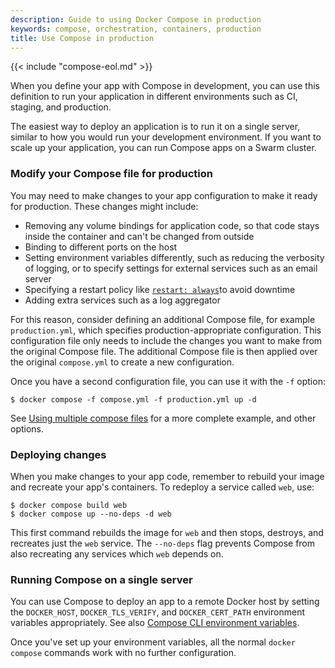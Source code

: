 ```yaml
---
description: Guide to using Docker Compose in production
keywords: compose, orchestration, containers, production
title: Use Compose in production
---
```


{{< include "compose-eol.md" >}}

When you define your app with Compose in development, you can use this
definition to run your application in different environments such as CI,
staging, and production.

The easiest way to deploy an application is to run it on a single server,
similar to how you would run your development environment. If you want to scale
up your application, you can run Compose apps on a Swarm cluster.

### Modify your Compose file for production

You may need to make changes to your app configuration to make it ready for
production. These changes might include:

- Removing any volume bindings for application code, so that code stays inside
  the container and can't be changed from outside
- Binding to different ports on the host
- Setting environment variables differently, such as reducing the verbosity of
  logging, or to specify settings for external services such as an email server
- Specifying a restart policy like [`restart: always`](compose-file/05-services.md#restart)to avoid downtime
- Adding extra services such as a log aggregator

For this reason, consider defining an additional Compose file, for example
`production.yml`, which specifies production-appropriate
configuration. This configuration file only needs to include the changes you want to make from the original Compose file. The additional Compose file
is then applied over the original `compose.yml` to create a new configuration.

Once you have a second configuration file, you can use it with the
`-f` option:

```console
$ docker compose -f compose.yml -f production.yml up -d
```

See [Using multiple compose files](multiple-compose-files/_index.md) for a more complete example, and other options.

### Deploying changes

When you make changes to your app code, remember to rebuild your image and
recreate your app's containers. To redeploy a service called
`web`, use:

```console
$ docker compose build web
$ docker compose up --no-deps -d web
```

This first command rebuilds the image for `web` and then stops, destroys, and recreates
just the `web` service. The `--no-deps` flag prevents Compose from also
recreating any services which `web` depends on.

### Running Compose on a single server

You can use Compose to deploy an app to a remote Docker host by setting the
`DOCKER_HOST`, `DOCKER_TLS_VERIFY`, and `DOCKER_CERT_PATH` environment variables
appropriately. See also [Compose CLI environment variables](environment-variables/envvars.md).

Once you've set up your environment variables, all the normal `docker compose`
commands work with no further configuration.